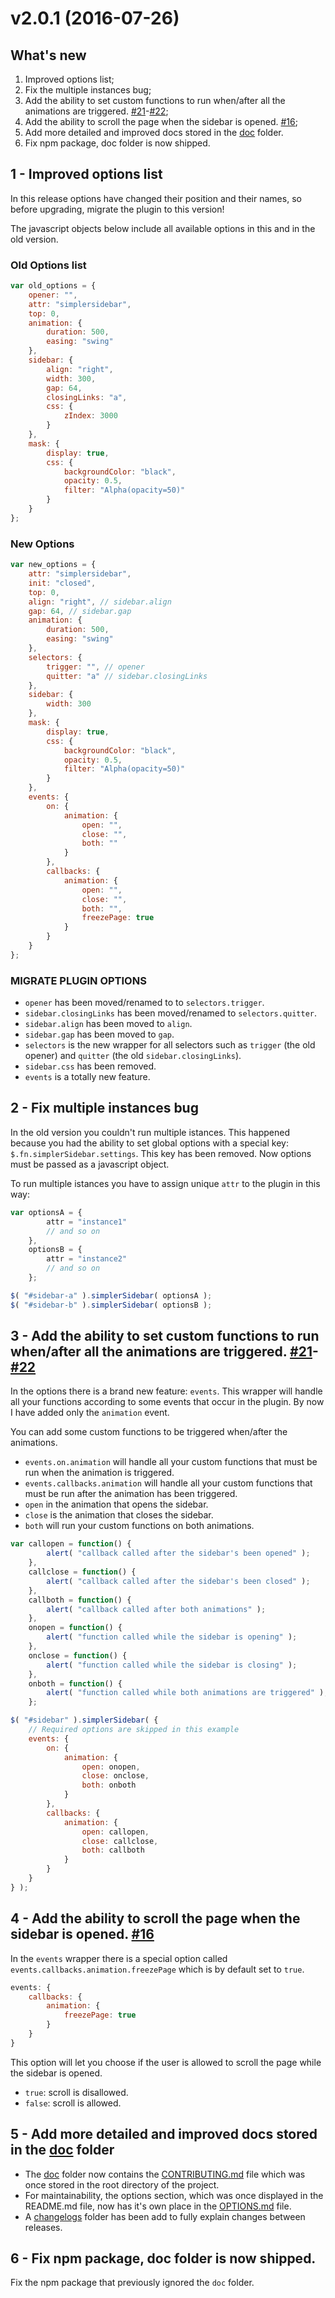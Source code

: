 # v2.0.1 (2016-07-26)

## What's new
1. Improved options list;
2. Fix the multiple instances bug;
3. Add the ability to set custom functions to run when/after all the animations are triggered. [#21](https://github.com/simple-sidebar/simpler-sidebar/issues/21)-[#22](https://github.com/simple-sidebar/simpler-sidebar/pull/22);
4. Add the ability to scroll the page when the sidebar is opened. [#16](https://github.com/simple-sidebar/simpler-sidebar/issues/16);
5. Add more detailed and improved docs stored in the [doc](https://github.com/simple-sidebar/simpler-sidebar/tree/master/doc) folder.
6. Fix npm package, doc folder is now shipped.


## 1 - Improved options list
In this release options have changed their position and their names, so before upgrading, migrate the plugin to this version!

The javascript objects below include all available options in this and in the old version.

### Old Options list
```javascript
var old_options = {
    opener: "",
    attr: "simplersidebar",
    top: 0,
    animation: {
        duration: 500,
        easing: "swing"
    },
    sidebar: {
        align: "right",
        width: 300,
        gap: 64,
        closingLinks: "a",
        css: {
            zIndex: 3000
        }
    },
    mask: {
        display: true,
        css: {
            backgroundColor: "black",
            opacity: 0.5,
            filter: "Alpha(opacity=50)"
        }
    }
};
```

### New Options
```javascript
var new_options = {
    attr: "simplersidebar",
    init: "closed",
    top: 0,
    align: "right", // sidebar.align
    gap: 64, // sidebar.gap
    animation: {
        duration: 500,
        easing: "swing"
    },
    selectors: {
        trigger: "", // opener
        quitter: "a" // sidebar.closingLinks
    },
    sidebar: {
        width: 300
    },
    mask: {
        display: true,
        css: {
            backgroundColor: "black",
            opacity: 0.5,
            filter: "Alpha(opacity=50)"
        }
    },
    events: {
        on: {
            animation: {
                open: "",
                close: "",
                both: ""
            }
        },
        callbacks: {
            animation: {
                open: "",
                close: "",
                both: "",
                freezePage: true
            }
        }
    }
};
```

### MIGRATE PLUGIN OPTIONS
- `opener` has been moved/renamed to to `selectors.trigger`.
- `sidebar.closingLinks` has been moved/renamed to `selectors.quitter`.
- `sidebar.align` has been moved to `align`.
- `sidebar.gap` has been moved to `gap`.
- `selectors` is the new wrapper for all selectors such as `trigger` (the old opener) and `quitter` (the old `sidebar.closingLinks`).
- `sidebar.css` has been removed.
- `events` is a totally new feature.

## 2 - Fix multiple instances bug
In the old version you couldn't run multiple istances. This happened because you had the ability to set global options with a special key: `$.fn.simplerSidebar.settings`. This key has been removed. Now options must be passed as a javascript object.

To run multiple istances you have to assign unique `attr` to the plugin in this way:

```javascript
var optionsA = {
        attr = "instance1"
        // and so on
    },
    optionsB = {
        attr = "instance2"
        // and so on
    };

$( "#sidebar-a" ).simplerSidebar( optionsA );
$( "#sidebar-b" ).simplerSidebar( optionsB );
```

## 3 - Add the ability to set custom functions to run when/after all the animations are triggered. [#21](https://github.com/simple-sidebar/simpler-sidebar/issues/21)-[#22](https://github.com/simple-sidebar/simpler-sidebar/pull/22)

In the options there is a brand new feature: `events`. This wrapper will handle all your functions according to some events that occur in the plugin. By now I have added only the `animation` event.

You can add some custom functions to be triggered when/after the animations.

- `events.on.animation` will handle all your custom functions that must be run when the animation is triggered.
- `events.callbacks.animation` will handle all your custom functions that must be run after the animation has been triggered.
- `open` in the animation that opens the sidebar.
- `close` is the animation that closes the sidebar.
- `both` will run your custom functions on both animations.

```javascript
var callopen = function() {
        alert( "callback called after the sidebar's been opened" );
    },
    callclose = function() {
        alert( "callback called after the sidebar's been closed" );
    },
    callboth = function() {
        alert( "callback called after both animations" );
    },
    onopen = function() {
        alert( "function called while the sidebar is opening" );
    },
    onclose = function() {
        alert( "function called while the sidebar is closing" );
    },
    onboth = function() {
        alert( "function called while both animations are triggered" );
    };

$( "#sidebar" ).simplerSidebar( {
    // Required options are skipped in this example
    events: {
        on: {
            animation: {
                open: onopen,
                close: onclose,
                both: onboth
            }
        },
        callbacks: {
            animation: {
                open: callopen,
                close: callclose,
                both: callboth
            }
        }
    }
} );
```

## 4 - Add the ability to scroll the page when the sidebar is opened. [#16](https://github.com/simple-sidebar/simpler-sidebar/issues/16)
In the `events` wrapper there is a special option called `events.callbacks.animation.freezePage` which is by default set to `true`.

```javascript
events: {
    callbacks: {
        animation: {
            freezePage: true
        }
    }
}
```

This option will let you choose if the user is allowed to scroll the page while the sidebar is opened.

- `true`: scroll is disallowed.
- `false`: scroll is allowed.

## 5 - Add more detailed and improved docs stored in the [doc](https://github.com/simple-sidebar/simpler-sidebar/tree/master/doc) folder

- The [doc](https://github.com/simple-sidebar/simpler-sidebar/tree/master/doc) folder now contains the [CONTRIBUTING.md](https://github.com/simple-sidebar/simpler-sidebar/blob/master/doc/CONTRIBUTING.md) file which was once stored in the root directory of the project.
- For maintainability, the options section, which was once displayed in the README.md file, now has it's own place in the [OPTIONS.md](https://github.com/simple-sidebar/simpler-sidebar/blob/master/doc/OPTIONS.md) file.
- A [changelogs](https://github.com/simple-sidebar/simpler-sidebar/tree/master/doc/changelogs) folder has been add to fully explain changes between releases.

## 6 - Fix npm package, doc folder is now shipped.
Fix the npm package that previously ignored the `doc` folder.

